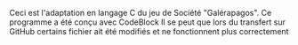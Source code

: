 Ceci est l'adaptation en langage C du jeu de Société "Galérapagos".
Ce programme a été conçu avec CodeBlock
Il se peut que lors du transfert sur GitHub certains fichier ait été modifiés et ne fonctionnent plus correctement
